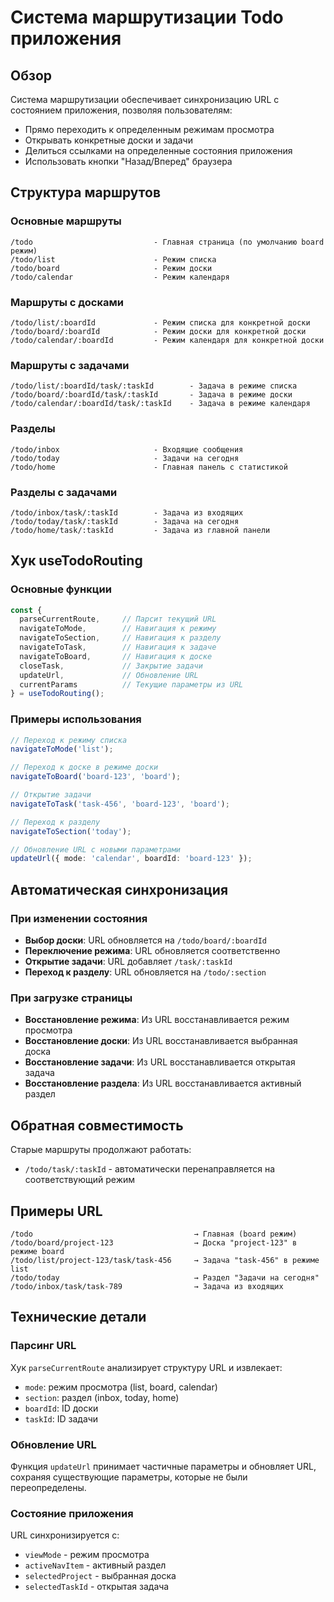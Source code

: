 # Система маршрутизации Todo приложения

## Обзор

Система маршрутизации обеспечивает синхронизацию URL с состоянием приложения, позволяя пользователям:
- Прямо переходить к определенным режимам просмотра
- Открывать конкретные доски и задачи
- Делиться ссылками на определенные состояния приложения
- Использовать кнопки "Назад/Вперед" браузера

## Структура маршрутов

### Основные маршруты

```
/todo                           - Главная страница (по умолчанию board режим)
/todo/list                      - Режим списка
/todo/board                     - Режим доски
/todo/calendar                  - Режим календаря
```

### Маршруты с досками

```
/todo/list/:boardId             - Режим списка для конкретной доски
/todo/board/:boardId            - Режим доски для конкретной доски
/todo/calendar/:boardId         - Режим календаря для конкретной доски
```

### Маршруты с задачами

```
/todo/list/:boardId/task/:taskId        - Задача в режиме списка
/todo/board/:boardId/task/:taskId       - Задача в режиме доски
/todo/calendar/:boardId/task/:taskId    - Задача в режиме календаря
```

### Разделы

```
/todo/inbox                     - Входящие сообщения
/todo/today                     - Задачи на сегодня
/todo/home                      - Главная панель с статистикой
```

### Разделы с задачами

```
/todo/inbox/task/:taskId        - Задача из входящих
/todo/today/task/:taskId        - Задача на сегодня
/todo/home/task/:taskId         - Задача из главной панели
```

## Хук useTodoRouting

### Основные функции

```typescript
const {
  parseCurrentRoute,     // Парсит текущий URL
  navigateToMode,        // Навигация к режиму
  navigateToSection,     // Навигация к разделу
  navigateToTask,        // Навигация к задаче
  navigateToBoard,       // Навигация к доске
  closeTask,             // Закрытие задачи
  updateUrl,             // Обновление URL
  currentParams          // Текущие параметры из URL
} = useTodoRouting();
```

### Примеры использования

```typescript
// Переход к режиму списка
navigateToMode('list');

// Переход к доске в режиме доски
navigateToBoard('board-123', 'board');

// Открытие задачи
navigateToTask('task-456', 'board-123', 'board');

// Переход к разделу
navigateToSection('today');

// Обновление URL с новыми параметрами
updateUrl({ mode: 'calendar', boardId: 'board-123' });
```

## Автоматическая синхронизация

### При изменении состояния

- **Выбор доски**: URL обновляется на `/todo/board/:boardId`
- **Переключение режима**: URL обновляется соответственно
- **Открытие задачи**: URL добавляет `/task/:taskId`
- **Переход к разделу**: URL обновляется на `/todo/:section`

### При загрузке страницы

- **Восстановление режима**: Из URL восстанавливается режим просмотра
- **Восстановление доски**: Из URL восстанавливается выбранная доска
- **Восстановление задачи**: Из URL восстанавливается открытая задача
- **Восстановление раздела**: Из URL восстанавливается активный раздел

## Обратная совместимость

Старые маршруты продолжают работать:
- `/todo/task/:taskId` - автоматически перенаправляется на соответствующий режим

## Примеры URL

```
/todo                                    → Главная (board режим)
/todo/board/project-123                  → Доска "project-123" в режиме board
/todo/list/project-123/task/task-456     → Задача "task-456" в режиме list
/todo/today                              → Раздел "Задачи на сегодня"
/todo/inbox/task/task-789                → Задача из входящих
```

## Технические детали

### Парсинг URL

Хук `parseCurrentRoute` анализирует структуру URL и извлекает:
- `mode`: режим просмотра (list, board, calendar)
- `section`: раздел (inbox, today, home)
- `boardId`: ID доски
- `taskId`: ID задачи

### Обновление URL

Функция `updateUrl` принимает частичные параметры и обновляет URL, сохраняя существующие параметры, которые не были переопределены.

### Состояние приложения

URL синхронизируется с:
- `viewMode` - режим просмотра
- `activeNavItem` - активный раздел
- `selectedProject` - выбранная доска
- `selectedTaskId` - открытая задача
